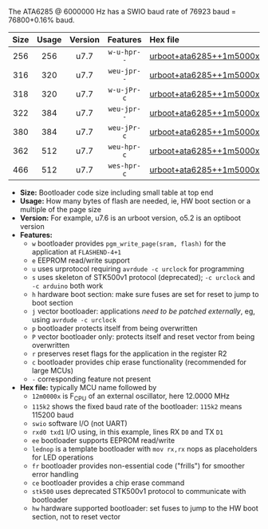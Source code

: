 The ATA6285 @ 6000000 Hz has a SWIO baud rate of 76923 baud = 76800+0.16% baud.

|Size|Usage|Version|Features|Hex file|
|:-:|:-:|:-:|:-:|:--|
|256|256|u7.7|`w-u-hpr--`|[urboot+ata6285++1m5000x+++19k2_swio_rxb0_txb1_lednop_hw.hex](https://raw.githubusercontent.com/stefanrueger/urboot.hex/main/mcus/ata6285/external_oscillator/fcpu++1m5000_Hz/br+++19k2_bps/urboot+ata6285++1m5000x+++19k2_swio_rxb0_txb1_lednop_hw.hex)|
|316|320|u7.7|`weu-jpr--`|[urboot+ata6285++1m5000x+++19k2_swio_rxb0_txb1_ee.hex](https://raw.githubusercontent.com/stefanrueger/urboot.hex/main/mcus/ata6285/external_oscillator/fcpu++1m5000_Hz/br+++19k2_bps/urboot+ata6285++1m5000x+++19k2_swio_rxb0_txb1_ee.hex)|
|318|320|u7.7|`w-u-jPr-c`|[urboot+ata6285++1m5000x+++19k2_swio_rxb0_txb1_lednop_fr_ce.hex](https://raw.githubusercontent.com/stefanrueger/urboot.hex/main/mcus/ata6285/external_oscillator/fcpu++1m5000_Hz/br+++19k2_bps/urboot+ata6285++1m5000x+++19k2_swio_rxb0_txb1_lednop_fr_ce.hex)|
|322|384|u7.7|`weu-jpr--`|[urboot+ata6285++1m5000x+++19k2_swio_rxb0_txb1_ee_lednop.hex](https://raw.githubusercontent.com/stefanrueger/urboot.hex/main/mcus/ata6285/external_oscillator/fcpu++1m5000_Hz/br+++19k2_bps/urboot+ata6285++1m5000x+++19k2_swio_rxb0_txb1_ee_lednop.hex)|
|380|384|u7.7|`weu-jPr-c`|[urboot+ata6285++1m5000x+++19k2_swio_rxb0_txb1_ee_lednop_fr_ce.hex](https://raw.githubusercontent.com/stefanrueger/urboot.hex/main/mcus/ata6285/external_oscillator/fcpu++1m5000_Hz/br+++19k2_bps/urboot+ata6285++1m5000x+++19k2_swio_rxb0_txb1_ee_lednop_fr_ce.hex)|
|362|512|u7.7|`weu-hpr-c`|[urboot+ata6285++1m5000x+++19k2_swio_rxb0_txb1_ee_lednop_fr_ce_hw.hex](https://raw.githubusercontent.com/stefanrueger/urboot.hex/main/mcus/ata6285/external_oscillator/fcpu++1m5000_Hz/br+++19k2_bps/urboot+ata6285++1m5000x+++19k2_swio_rxb0_txb1_ee_lednop_fr_ce_hw.hex)|
|466|512|u7.7|`wes-hpr-c`|[urboot+ata6285++1m5000x+++19k2_swio_rxb0_txb1_ee_lednop_fr_ce_stk500_hw.hex](https://raw.githubusercontent.com/stefanrueger/urboot.hex/main/mcus/ata6285/external_oscillator/fcpu++1m5000_Hz/br+++19k2_bps/urboot+ata6285++1m5000x+++19k2_swio_rxb0_txb1_ee_lednop_fr_ce_stk500_hw.hex)|

- **Size:** Bootloader code size including small table at top end
- **Usage:** How many bytes of flash are needed, ie, HW boot section or a multiple of the page size
- **Version:** For example, u7.6 is an urboot version, o5.2 is an optiboot version
- **Features:**
  + `w` bootloader provides `pgm_write_page(sram, flash)` for the application at `FLASHEND-4+1`
  + `e` EEPROM read/write support
  + `u` uses urprotocol requiring `avrdude -c urclock` for programming
  + `s` uses skeleton of STK500v1 protocol (deprecated); `-c urclock` and `-c arduino` both work
  + `h` hardware boot section: make sure fuses are set for reset to jump to boot section
  + `j` vector bootloader: applications *need to be patched externally*, eg, using `avrdude -c urclock`
  + `p` bootloader protects itself from being overwritten
  + `P` vector bootloader only: protects itself and reset vector from being overwritten
  + `r` preserves reset flags for the application in the register R2
  + `c` bootloader provides chip erase functionality (recommended for large MCUs)
  + `-` corresponding feature not present
- **Hex file:** typically MCU name followed by
  + `12m0000x` is F<sub>CPU</sub> of an external oscillator, here 12.0000 MHz
  + `115k2` shows the fixed baud rate of the bootloader: `115k2` means 115200 baud
  + `swio` software I/O (not UART)
  + `rxd0 txd1` I/O using, in this example, lines RX `D0` and TX `D1`
  + `ee` bootloader supports EEPROM read/write
  + `lednop` is a template bootloader with `mov rx,rx` nops as placeholders for LED operations
  + `fr` bootloader provides non-essential code ("frills") for smoother error handling
  + `ce` bootloader provides a chip erase command
  + `stk500` uses deprecated STK500v1 protocol to communicate with bootloader
  + `hw` hardware supported bootloader: set fuses to jump to the HW boot section, not to reset vector
